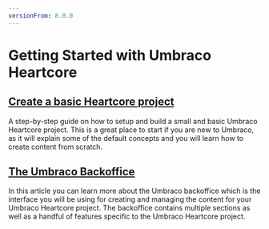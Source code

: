 ```yaml
---
versionFrom: 8.0.0
---
```


# Getting Started with Umbraco Heartcore

## [Create a basic Heartcore project](Creating-a-Headless-project)

A step-by-step guide on how to setup and build a small and basic Umbraco Heartcore project. This is a great place to start if you are new to Umbraco, as it will explain some of the default concepts and you will learn how to create content from scratch.

## [The Umbraco Backoffice](The-Umbraco-Backoffice)

In this article you can learn more about the Umbraco backoffice which is the interface you will be using for creating and managing the content for your Umbraco Heartcore project. The backoffice contains multiple sections as well as a handful of features specific to the Umbraco Heartcore project.
